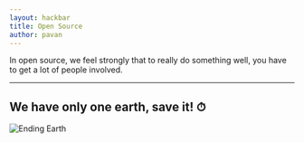 ```yaml
---
layout: hackbar
title: Open Source
author: pavan
---
```


In open source, we feel strongly that to really do something well, you have to get a lot of people involved.

---

## We have only one earth, save it! ⏱

![Ending Earth]({{site.baseurl}}/assets/images/pavan.jpg)
